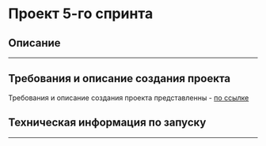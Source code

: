 # Проект 5-го спринта
## Описание

---

## Требования и описание создания проекта
Требования и описание создания проекта представленны - [по ссылке]()

## Техническая информация по запуску

---